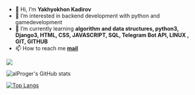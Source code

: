 - 👋 Hi, I’m **Yakhyokhon Kadirov**
- 👀 I’m interested in backend development with python and gamedevelopment
- 🌱 I’m currently learning **algorithm and data structures, python3, Django3, HTML, CSS, JAVASCRIPT, SQL, Telegram Bot API, LINUX , GIT, GITHUB**
- 📫 How to reach me **[mail](developerkadirov@gmail.com)**


<img src="{https://img.shields.io/badge/Python-FFD43B?style=for-the-badge&logo=python&logoColor=darkgreen}" />

![alProger's GitHub stats](https://github-readme-stats.vercel.app/api?username=alproger&show_icons=true&theme=dark)

[![Top Langs](https://github-readme-stats.vercel.app/api/top-langs/?username=alproger&layout=compact)](https://github.com/alproger/github-readme-stats)


